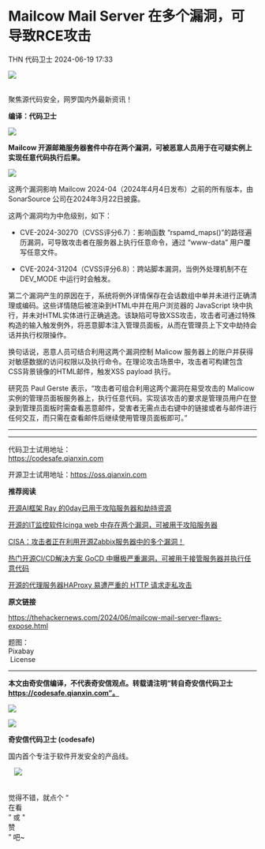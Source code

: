 #  Mailcow Mail Server 在多个漏洞，可导致RCE攻击   
THN  代码卫士   2024-06-19 17:33  
  
![](https://mmbiz.qpic.cn/mmbiz_gif/Az5ZsrEic9ot90z9etZLlU7OTaPOdibteeibJMMmbwc29aJlDOmUicibIRoLdcuEQjtHQ2qjVtZBt0M5eVbYoQzlHiaw/640?wx_fmt=gif "")  
  
   
聚焦源代码安全，网罗国内外最新资讯！  
  
**编译：代码卫士**  
  
![](https://mmbiz.qpic.cn/mmbiz_gif/oBANLWYScMSUwib82z7h4GCic0d11DibARPX3ibOCYNNAq9WjiciakFj8aiaMgaE5X5ticubrandicPziaZn0TFXrsCWdbaQ/640?wx_fmt=gif&from=appmsg "")  
  
**Mailcow 开源邮箱服务器套件中存在两个漏洞，可被恶意人员用于在可疑实例上实现任意代码执行后果。**  
  
![](https://mmbiz.qpic.cn/mmbiz_gif/oBANLWYScMSUwib82z7h4GCic0d11DibARPIMyPriblDZlIUnic2E3pR1HjWCWMFAKbJboicwicpGAEMJUDHVW2IkWicJg/640?wx_fmt=gif&from=appmsg "")  
  
  
这两个漏洞影响 Mailcow 2024-04（2024年4月4日发布）之前的所有版本，由SonarSource 公司在2024年3月22日披露。  
  
这两个漏洞均为中危级别，如下：  
  
- CVE-2024-30270（CVSS评分6.7）：影响函数 “rspamd_maps()”的路径遍历漏洞，可导致攻击者在服务器上执行任意命令，通过 “www-data” 用户覆写任意文件。  
  
- CVE-2024-31204（CVSS评分6.8）：跨站脚本漏洞，当例外处理机制不在DEV_MODE 中运行时会触发。  
  
  
  
第二个漏洞产生的原因在于，系统将例外详情保存在会话数组中单并未进行正确清理或编码。这些详情随后被渲染到HTML中并在用户浏览器的 JavaScript 块中执行，并未对HTML实体进行正确逃逸。该缺陷可导致XSS攻击，攻击者可通过特殊构造的输入触发例外，将恶意脚本注入管理员面板，从而在管理员上下文中劫持会话并执行权限操作。  
  
换句话说，恶意人员可结合利用这两个漏洞控制 Malicow 服务器上的账户并获得对敏感数据的访问权限以及执行命令。在理论攻击场景中，攻击者可构建包含CSS背景镜像的HTML邮件，触发XSS payload 执行。  
  
研究员 Paul Gerste 表示，“攻击者可组合利用这两个漏洞在易受攻击的 Malicow 实例的管理员面板服务器上，执行任意代码。实现该攻击的要求是管理员用户在登录到管理员面板时需查看恶意邮件，受害者无需点击右键中的链接或者与邮件进行任何交互，而只需在查看邮件后继续使用管理员面板即可。”  
  
  
  
****  
****  
代码卫士试用地址：  
https://codesafe.qianxin.com  
  
开源卫士试用地址：https://oss.qianxin.com  
  
  
  
  
  
  
  
  
  
  
  
**推荐阅读**  
  
[开源AI框架 Ray 的0day已用于攻陷服务器和劫持资源](http://mp.weixin.qq.com/s?__biz=MzI2NTg4OTc5Nw==&mid=2247519162&idx=1&sn=3872fcc82018e2c561d9e4e7574f0c8e&chksm=ea94bad0dde333c6d504e2c7680caabb4badc973dd03223bab93d5b62e5469c4db22d966adf9&scene=21#wechat_redirect)  
  
  
[开源的IT监控软件Icinga web 中存在两个漏洞，可被用于攻陷服务器](http://mp.weixin.qq.com/s?__biz=MzI2NTg4OTc5Nw==&mid=2247511800&idx=1&sn=0f335367280974447c6dea4d856bc39b&chksm=ea949f92dde31684607d46322cc43b6250fcfe1d328aee28eae6304ec2e5d82577b9209cd75e&scene=21#wechat_redirect)  
  
  
[CISA：攻击者正在利用开源Zabbix服务器中的多个漏洞！](http://mp.weixin.qq.com/s?__biz=MzI2NTg4OTc5Nw==&mid=2247510695&idx=2&sn=295672c634bf9739529ccf7735124e13&chksm=ea949bcddde312dbfc90da2b4f555827b0b06304190bf56439b16c8f52d641640223d3ae5085&scene=21#wechat_redirect)  
  
  
[热门开源CI/CD解决方案 GoCD 中曝极严重漏洞，可被用于接管服务器并执行任意代码](http://mp.weixin.qq.com/s?__biz=MzI2NTg4OTc5Nw==&mid=2247508832&idx=1&sn=bac2576345afca50ce02e42e2b32162b&chksm=ea94920adde31b1c9de180a18739a4121c8a470d0bf9c29051e309927a9fec05601b1e7d7596&scene=21#wechat_redirect)  
  
  
[开源的代理服务器HAProxy 易遭严重的 HTTP 请求走私攻击](http://mp.weixin.qq.com/s?__biz=MzI2NTg4OTc5Nw==&mid=2247507788&idx=3&sn=57a31cb649788c04a8f3cedc547d8e8c&chksm=ea94ee26dde36730ac46f670d5524d800229b30c8e50c5afd1310a1bc7e43a7d3fefe6e25921&scene=21#wechat_redirect)  
  
  
  
  
**原文链接**  
  
  
https://thehackernews.com/2024/06/mailcow-mail-server-flaws-expose.html  
  
  
题图：  
Pixabay  
 License  
  
****  
**本文由奇安信编译，不代表奇安信观点。转载请注明“转自奇安信代码卫士 https://codesafe.qianxin.com”。**  
  
  
  
  
![](https://mmbiz.qpic.cn/mmbiz_jpg/oBANLWYScMSf7nNLWrJL6dkJp7RB8Kl4zxU9ibnQjuvo4VoZ5ic9Q91K3WshWzqEybcroVEOQpgYfx1uYgwJhlFQ/640?wx_fmt=jpeg "")  
  
![](https://mmbiz.qpic.cn/mmbiz_jpg/oBANLWYScMSN5sfviaCuvYQccJZlrr64sRlvcbdWjDic9mPQ8mBBFDCKP6VibiaNE1kDVuoIOiaIVRoTjSsSftGC8gw/640?wx_fmt=jpeg "")  
  
**奇安信代码卫士 (codesafe)**  
  
国内首个专注于软件开发安全的产品线。  
  
   ![](https://mmbiz.qpic.cn/mmbiz_gif/oBANLWYScMQ5iciaeKS21icDIWSVd0M9zEhicFK0rbCJOrgpc09iaH6nvqvsIdckDfxH2K4tu9CvPJgSf7XhGHJwVyQ/640?wx_fmt=gif "")  
  
   
觉得不错，就点个 “  
在看  
” 或 "  
赞  
” 吧~  
  
